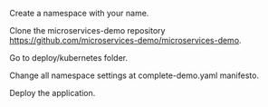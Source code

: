 Create a namespace with your name.

Clone the microservices-demo repository https://github.com/microservices-demo/microservices-demo.

Go to deploy/kubernetes folder.

Change all namespace settings at complete-demo.yaml manifesto.

Deploy the application.